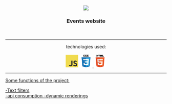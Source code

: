 <div align="center">
<img heigth="100" width="350" src="https://sendeyo.com/updownload/file/script/3ea0b3e38707ad74b04e189b6a40460b.webp"  align="center" />
 </div>
<h3 align="center">    
  Events website
</h3>
<br>

<hr>
<p align="center">technologies used:<br>
<br>
<img src="https://raw.githubusercontent.com/devicons/devicon/master/icons/javascript/javascript-original.svg" alt="javascript" width="40" height="40"/> <a href="https://reactjs.org/" target="_blank" rel="noreferrer">
<a href="https://www.w3schools.com/css/" target="_blank" rel="noreferrer"> <img src="https://raw.githubusercontent.com/devicons/devicon/master/icons/css3/css3-original-wordmark.svg" alt="css3" width="40" height="40"/>
<a href="https://www.w3.org/html/" target="_blank" rel="noreferrer"> <img src="https://raw.githubusercontent.com/devicons/devicon/master/icons/html5/html5-original-wordmark.svg" alt="html5" width="40" height="40"/> 
</p>
<hr>
<p align="left">Some functions of the project: </p>
<p align="left">-Text filters <br>
-api consumption
-dynamic renderings



</p>
<br>


